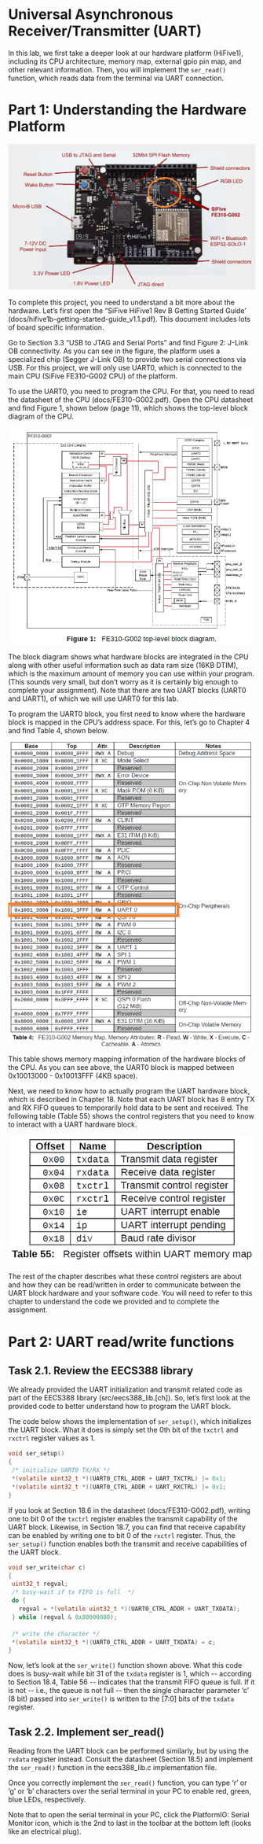 # Universal Asynchronous Receiver/Transmitter (UART)

In this lab, we first take a deeper look at our hardware platform (HiFive1), including its CPU architecture, memory map, external gpio pin map, and other relevant information. Then, you will implement the `ser_read()` function, which reads data from the terminal via UART connection.

# Part 1: Understanding the Hardware Platform

![HiFive1 Microcontroller](doc/HiFive.png "HiFive Microcontroller")

To complete this project, you need to understand a bit more about the hardware. Let’s first open the “SiFive HiFive1 Rev B Getting Started Guide’ (docs/hifive1b-getting-started-guide_v1.1.pdf). This document includes lots of board specific information. 

Go to Section 3.3 “USB to JTAG and Serial Ports” and find Figure 2: J-Link OB connectivity. As you can see in the figure, the platform uses a specialized chip (Segger J-Link OB) to provide two serial connections via USB. For this project, we will only use UART0, which is connected to the main CPU (SiFive FE310-G002 CPU) of the platform. 

To use the UART0, you need to program the CPU. For that, you need to read the datasheet of the CPU (docs/FE310-G002.pdf). Open the CPU datasheet and find Figure 1, shown below (page 11), which shows the top-level block diagram of the CPU. 

![FE310-G002 top-level block diagram](doc/Figure1.png "FE310-G002 top-level block diagram")

The block diagram shows what hardware blocks are integrated in the CPU along with other useful information such as data ram size (16KB DTIM), which is the maximum amount of memory you can use within your program. (This sounds very small, but don’t worry as it is certainly big enough to complete your assignment). Note that there are two UART blocks (UART0 and UART1), of which we will use UART0 for this lab. 

To program the UART0 block, you first need to know where the hardware block is mapped in the CPU’s address space. For this, let’s go to Chapter 4 and find Table 4, shown below. 

![FE310-G002 Memory Map](doc/Figure2.png "FE310-G002 Memory Map")

This table shows memory mapping information of the hardware blocks of the CPU. As you can see above, the UART0 block is mapped between 0x10013000 - 0x10013FFF (4KB space). 

Next, we need to know how to actually program the UART hardware block, which is described in Chapter 18. Note that each UART block has 8 entry TX and RX FIFO queues to temporarily hold data to be sent and received. The following table (Table 55) shows the control registers that you need to know to interact with a UART hardware block.

![Table 55](doc/Table55.png "Table 55")

The rest of the chapter describes what these control registers are about and how they can be read/written in order to communicate between the UART block hardware and your software code. You will need to refer to this chapter to understand the code we provided and to complete the assignment.   

# Part 2: UART read/write functions

## Task 2.1. Review the EECS388 library 

We already provided the UART initialization and transmit related code as part of the EECS388 library (src/eecs388_lib.[ch]). So, let’s first look at the provided code to better understand how to program the UART block. 

The code below shows the implementation of `ser_setup()`, which initializes the UART block. What it does is simply set the 0th bit of the `txctrl` and `rxctrl` register values as 1. 

```c
void ser_setup()
{
 /* initialize UART0 TX/RX */
 *(volatile uint32_t *)(UART0_CTRL_ADDR + UART_TXCTRL) |= 0x1;
 *(volatile uint32_t *)(UART0_CTRL_ADDR + UART_RXCTRL) |= 0x1;
}
```

If you look at Section 18.6 in the datasheet (docs/FE310-G002.pdf), writing one to bit 0 of the `txctrl` register enables the transmit capability of the UART block. Likewise, in Section 18.7, you can find that receive capability can be enabled by writing one to bit 0 of the `rxctrl` register. Thus, the `ser_setup()` function enables both the transmit and receive capabilities of the UART block. 

```c
void ser_write(char c)
{
 uint32_t regval;
 /* busy-wait if tx FIFO is full  */
 do {
   regval = *(volatile uint32_t *)(UART0_CTRL_ADDR + UART_TXDATA);
 } while (regval & 0x80000000);

 /* write the character */
 *(volatile uint32_t *)(UART0_CTRL_ADDR + UART_TXDATA) = c;
}
```

Now, let’s look at the `ser_write()` function shown above. What this code does is busy-wait while bit 31 of the `txdata` register is 1, which -- according to Section 18.4, Table 56 -- indicates that the transmit FIFO queue is full. If it is not -- i.e., the queue is not full -- then the single character parameter ‘c’ (8 bit) passed into `ser_write()` is written to the [7:0] bits of the `txdata` register. 

## Task 2.2. Implement ser_read()

Reading from the UART block can be performed similarly, but by using the `rxdata` register instead. Consult the datasheet (Section 18.5) and implement the `ser_read()` function in the eecs388_lib.c implementation file. 

Once you correctly implement the `ser_read()` function, you can type ‘r’ or ‘g’ or ‘b’ characters over the serial terminal in your PC to enable red, green, blue LEDs, respectively. 

Note that to open the serial terminal in your PC, click the PlatformIO: Serial Monitor icon, which is the 2nd to last in the toolbar at the bottom left (looks like an electrical plug). 